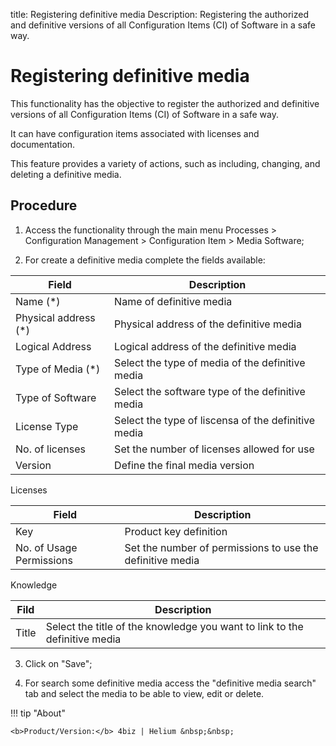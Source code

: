 title: Registering definitive media
Description: Registering the authorized and definitive versions of all Configuration Items (CI) of Software in a safe way.
# Registering definitive media

This functionality has the objective to register the authorized and definitive
versions of all Configuration Items (CI) of Software in a safe way.

It can have configuration items associated with licenses and documentation.

This feature provides a variety of actions, such as including, changing, and
deleting a definitive media.

Procedure
-------------

1.  Access the functionality through the main menu Processes \> Configuration
    Management \> Configuration Item \> Media Software;

2.  For create a definitive media complete the fields available: 

|Field|Description|
|---|---|
|Name (*)|Name of definitive media|
|Physical address (*)|Physical address of the definitive media|
|Logical Address|Logical address of the definitive media|
|Type of Media (*)|Select the type of media of the definitive media|
|Type of Software|Select the software type of the definitive media|
|License Type|Select the type of liscensa of the definitive media|
|No. of licenses|Set the number of licenses allowed for use|
|Version|Define the final media version|

Licenses

|Field|Description|
|---|---|
|Key|Product key definition|
|No. of Usage Permissions|Set the number of permissions to use the definitive media|

Knowledge

|Fild|Description|
|---|---|
|Title|Select the title of the knowledge you want to link to the definitive media|

3.  Click on "Save";

4. For search some definitive media access the "definitive media search" tab and select the media to be able to view, edit or delete.


!!! tip "About"

    <b>Product/Version:</b> 4biz | Helium &nbsp;&nbsp;
